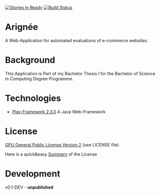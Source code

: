 [![Stories in Ready](https://badge.waffle.io/FrontSide/Arignee.png?label=ready&title=Ready)](https://waffle.io/FrontSide/Arignee) [![Build Status](https://travis-ci.org/FrontSide/Arignee.svg?branch=master)](https://travis-ci.org/FrontSide/Arignee)

Arignée
=======

A Web-Application for automated evaluations of e-commerce websites.

Background
==========

This Application is Part of my Bachelor Thesis I for the Bachelor of Science in Computing Degree Programme.

Technologies
============

- [Play-Framework 2.3.0](https://www.playframework.com/documentation/2.3.0/Home) A Java Web-Framework

License
=======

[GPU General Public License Version 2](http://www.gnu.org/licenses/gpl-2.0.html) (see LICENSE file)

Here is a quick&easy [Summary](https://tldrlegal.com/license/gnu-general-public-license-v2) of the License

Development
===========

v0.1-DEV - **unpublished**
